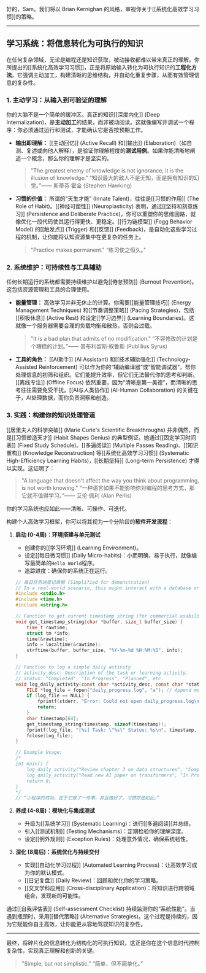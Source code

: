 好的，Sam。我们将以 Brian Kernighan 的风格，审视你关于[[系统化高效学习习惯]]的策略。

---

## 学习系统：将信息转化为可执行的知识

在任何复杂领域，无论是编程还是知识获取，被动接收都难以带来真正的理解。你所提出的[[系统化高效学习习惯]]，正是将原始输入转化为可执行知识的**工程化方法**。它强调主动加工，构建清晰的思维结构，并自动化重复步骤，从而有效管理信息的复杂性。

### 1. 主动学习：从输入到可验证的理解

你的大脑不是一个简单的缓冲区。真正的知识[[深度内化]] (Deep Internalization)，是**主动加工**的结果，而非被动阅读。这就像编写并调试一个程序：你必须通过运行和测试，才能确认它是否按预期工作。

*   **输出即理解：** [[主动回忆]] (Active Recall) 和[[输出]] (Elaboration)（如自测、复述或向他人解释），是验证你理解程度的**测试用例**。如果你能清晰地阐述一个概念，那么你的理解才是坚实的。
    > "The greatest enemy of knowledge is not ignorance, it is the illusion of knowledge."
    > “知识最大的敌人不是无知，而是拥有知识的幻觉。”—— 斯蒂芬·霍金 (Stephen Hawking)

*   **习惯的价值：** 所谓的“天生才能” (Innate Talent)，往往是[[习惯的作用]] (The Role of Habit)。[[神经可塑性]] (Neuroplasticity) 表明，通过[[坚持和刻意练习]] (Persistence and Deliberate Practice)，你可以重塑你的思维回路，就像优化一段代码使其运行得更快、更稳定。[[行为链模型]] (Fogg Behavior Model) 的[[触发点]] (Trigger) 和[[反馈]] (Feedback)，是自动化这些学习过程的机制，让你能将认知资源集中在更复杂的任务上。
    > "Practice makes permanent."
    > “练习使之恒久。”

### 2. 系统维护：可持续性与工具辅助

任何长期运行的系统都需要持续维护以避免[[倦怠预防]] (Burnout Prevention)。这包括资源管理和工具的合理使用。

*   **能量管理：** 高效学习并非无休止的计算。你需要[[能量管理技巧]] (Energy Management Techniques) 和[[节奏调整策略]] (Pacing Strategies)，包括[[积极休息]] (Active Rest) 和设定[[学习边界]] (Learning Boundaries)。这就像一个服务器需要合理的负载均衡和散热，否则会过载。
    > "It is a bad plan that admits of no modification."
    > “不容修改的计划是个糟糕的计划。”—— 普布利留斯·叙鲁斯 (Publilius Syrus)

*   **工具的角色：** [[AI助手]] (AI Assistant) 和[[技术辅助强化]] (Technology-Assisted Reinforcement) 可以作为你的“辅助编译器”或“智能调试器”，帮你处理信息的初筛和组织。它们能提升效率，但它们无法替代你的思考和判断。[[离线专注]] (Offline Focus) 依然重要，因为“清晰是第一美德”，而清晰的思考往往需要免受干扰。[[AI与人类协作]] (AI-Human Collaboration) 的关键在于，AI处理数据，而你负责洞察和创造。

### 3. 实践：构建你的知识处理管道

[[居里夫人的科学突破]] (Marie Curie's Scientific Breakthroughs) 并非偶然，而是[[习惯塑造天才]] (Habit Shapes Genius) 的典型例证。她通过[[固定学习时间表]] (Fixed Study Schedule)、[[多遍阅读]] (Multiple Passes Reading)、[[知识重构]] (Knowledge Reconstruction) 等[[系统化高效学习习惯]] (Systematic High-Efficiency Learning Habits)，[[长期坚持]] (Long-term Persistence) 才得以实现。这证明了：

> "A language that doesn't affect the way you think about programming, is not worth knowing."
> “一种语言如果不能影响你对编程的思考方式，那它就不值得学习。”—— 艾伦·佩利 (Alan Perlis)

你的学习系统也应如此——清晰、可操作、可迭代。

构建个人高效学习框架，你可以将其视为一个分阶段的**软件开发流程**：

1.  **启动 (0-4周)：环境搭建与单元测试**
    *   创建你的[[学习环境]] (Learning Environment)。
    *   设定[[每日微习惯]] (Daily Micro-habits)：小而明确，易于执行，就像编写最简单的`Hello World`程序。
    *   追踪进度：确保你的系统正在运行。

    ```c
    // 每日任务进度记录器 (Simplified for demonstration)
    // In a real-world scenario, this might interact with a database or a more robust logging system.
    #include <stdio.h>
    #include <time.h>
    #include <string.h>

    // Function to get current timestamp string (for commercial usability, ensure thread-safety if multi-threaded)
    void get_timestamp_string(char *buffer, size_t buffer_size) {
        time_t rawtime;
        struct tm *info;
        time(&rawtime);
        info = localtime(&rawtime);
        strftime(buffer, buffer_size, "%Y-%m-%d %H:%M:%S", info);
    }

    // Function to log a simple daily activity
    // activity_desc: Description of the task or learning activity.
    // status: "Completed", "In Progress", "Planned", etc.
    void log_daily_activity(const char *activity_desc, const char *status) {
        FILE *log_file = fopen("daily_progress.log", "a"); // Append mode
        if (log_file == NULL) {
            fprintf(stderr, "Error: Could not open daily_progress.log\n");
            return;
        }
        char timestamp[64];
        get_timestamp_string(timestamp, sizeof(timestamp));
        fprintf(log_file, "[%s] Task: \"%s\" Status: %s\n", timestamp, activity_desc, status);
        fclose(log_file);
    }

    // Example Usage:
    /*
    int main() {
        log_daily_activity("Review chapter 3 on data structures", "Completed");
        log_daily_activity("Read new AI paper on transformers", "In Progress");
        return 0;
    }
    */
    // “小程序的成功，在于它做了一件事，并且做好了。习惯亦是如此。”
    ```

2.  **养成 (4-8周)：模块化与集成测试**
    *   升级为[[系统学习]] (Systematic Learning)：进行[[多遍阅读]]并总结。
    *   引入[[测试机制]] (Testing Mechanisms)：定期检验你的理解深度。
    *   设定[[例外规则]] (Exception Rules)：处理意外情况，确保系统韧性。

3.  **深化 (8周后)：系统优化与持续交付**
    *   实现[[自动化学习过程]] (Automated Learning Process)：让高效学习成为你的默认模式。
    *   [[日记复盘]] (Daily Review)：回顾和优化你的学习策略。
    *   [[交叉学科应用]] (Cross-disciplinary Application)：将知识进行跨领域组合，发现新的可能性。

通过[[自我评估表]] (Self-assessment Checklist) 持续监测你的“系统性能”。当遇到瓶颈时，采用[[替代策略]] (Alternative Strategies)。这个过程是持续的，因为它赋能你自主高效，让你能更从容地驾驭知识的复杂性。

---
最终，将碎片化的信息转化为结构化的可执行知识，这正是你在这个信息时代控制复杂性，实现真正理解和创新的关键。
> "Simple, but not simplistic."
> “简单，但不简单化。”